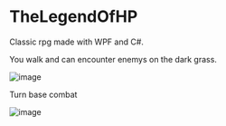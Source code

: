 # TheLegendOfHP

Classic rpg made with WPF and C#.

You walk and can encounter enemys on the dark grass.

![image](https://user-images.githubusercontent.com/114359832/202569473-18ca4e43-61e4-44cf-97e4-7d67dc9f1a31.png)

Turn base combat

![image](https://user-images.githubusercontent.com/114359832/202569619-6b3f55a9-4390-4674-8453-26a38da41ef3.png)
